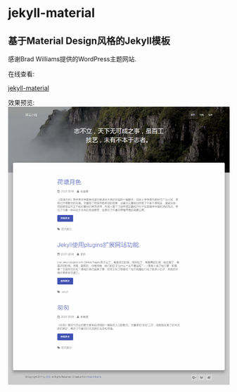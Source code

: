# jekyll-material
## 基于Material Design风格的Jekyll模板

感谢Brad Williams提供的WordPress主题网站.

在线查看:  

[jekyll-material](https://sharp-summit.github.io/jekyll-material/)

效果预览:  
![homeshoot](/homeshoot.png)